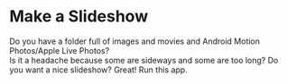 # Make a Slideshow

Do you have a folder full of images and movies and Android Motion Photos/Apple Live Photos?  
Is it a headache because some are sideways and some are too long?
Do you want a nice slideshow?
Great!  Run this app.